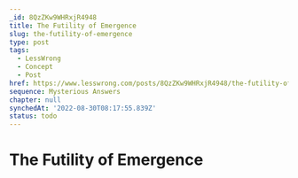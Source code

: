 ```yaml
---
_id: 8QzZKw9WHRxjR4948
title: The Futility of Emergence
slug: the-futility-of-emergence
type: post
tags:
  - LessWrong
  - Concept
  - Post
href: https://www.lesswrong.com/posts/8QzZKw9WHRxjR4948/the-futility-of-emergence
sequence: Mysterious Answers
chapter: null
synchedAt: '2022-08-30T08:17:55.839Z'
status: todo
---
```


# The Futility of Emergence

